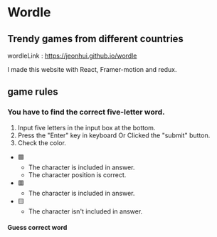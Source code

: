 Wordle
=============
Trendy games from different countries
-------------
wordleLink : <https://jeonhui.github.io/wordle>

I made this website with React, Framer-motion and redux.

game rules
-------------
### You have to find the correct five-letter word.
1. Input five letters in the input box at the bottom.
2. Press the "Enter" key in keyboard Or  Clicked the "submit" button.
3. Check the color.

+ 🟩
  * The character is included in answer.
  * The character position is correct.
+ 🟥
  * The character is included in answer.
+ 🟨
  * The character isn't included in answer.
#### Guess correct word
